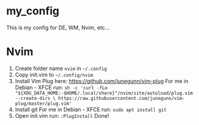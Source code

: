 # my_config
This is my config for DE, WM, Nvim, etc...

# Nvim
1. Create folder name `nvim` in `~/.config`
2. Copy init.vim to `~/.config/nvim`
3. Install Vim Plug here: https://github.com/junegunn/vim-plug
   For me in Debian - XFCE run:
   `sh -c 'curl -fLo "${XDG_DATA_HOME:-$HOME/.local/share}"/nvim/site/autoload/plug.vim --create-dirs \
       https://raw.githubusercontent.com/junegunn/vim-plug/master/plug.vim'`
4. Install git
   For me in Debian - XFCE run:
   `sudo apt install git`
5. Open init.vim run:
   `:PlugInstall`
Done!
